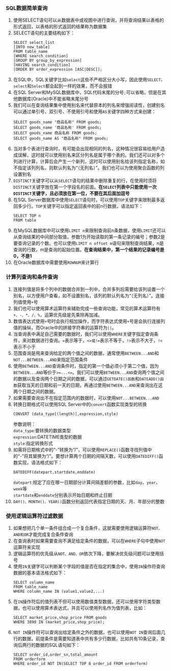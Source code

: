 ### SQL数据简单查询
1. 使用SELECT语句可以从数据表中或视图中进行查询，并将查询结果以表格的形式返回，以表格的形式返回的结果称为数据集
2. SELECT语句的主要结构如下：
    ```
    SELECT select_list
    [INTO new_table]
    FROM table_name
    [WHERE search_condition]
    [GROUP BY group_by_expression]
    [HAVING search_condition]
    [ORDER BY order_expression [ASC|DESC]]; 
    ```
3. 在SQL中，SQL关键字比如`select`这些不严格区分大小写，因此使用`SELECT`、`select`和`Select`都会起到一样的效果，而不会报错
4. 在SQL Server和MySQL数据库中，SQL代码末尾的分号`;`可以省略，但是在其他数据库(Oracle)中不能省略末尾分号
5. 我们可以在查询结果集中使用别名来代替原本的列名来增强阅读性，创建别名可以通过单引号、双引号、不使用引号和使用`AS`关键字四种方式来创建：  
    ```
    SELECT goods_name "商品名称" FROM goods;
    SELECT goods_name '商品名称' FROM goods;
    SELECT goods_name 商品名称 FROM goods;
    SELECT goods_name AS "商品名称" FROM goods;
    ```
6. 当对多个表进行查询时，有可能会出现相同的列名，这种情况很容易给用户造成误解，这时就可以使用别名来区分列名是属于哪个表的。我们还可以对多个列进行计算，计算后会产生一个新列，这时可以使用别名给该列指定名称，如不指定该列列名，则默认列名为“（无列名）”。我们也可以为使用聚合函数的列设置别名
7. `DISTINCT`关键字可以从`SELECT`语句的结果中删除重复的行，在使用时须将`DISTINCT`关键字放在第一个字段名的前面。**在`SELECT`列表中只能使用一次`DISTINCT`关键字，且必须放在第一位，不要在其后面加逗号**
8. 在SQL Server数据库中使用`SELECT`语句时，可以使用`TOP`关键字来限制最多返回多少行。`TOP`关键字可以指定返回表中的前n行数据，语法如下：
    ```
    SELECT TOP n
    FROM table 
    ```
9. 在MySQL数据库中可以使用`LIMIT n`来限制查询前n条数据，使用`LIMIT`还可以从查询结果的中间部分取值，参数1为开始读取的第一条记录的编号；参数2是要查询记录的个数。也可以使用`LIMIT n offset m`语句来限制查询结果，n是查询的行数，m是查询的起始位置。**在查询结果中，第一个结果的记录编号是0，不是1**
10. 在Oracle数据库中需要使用`ROWNUM`来计算行

### 计算列查询和条件查询
1. 连接列值是将多个列中的数据合并到一列中，合并多列后需要给该列设置一个别名，以方便用户查看，如不设置别名，该列的默认列名为“（无列名）”。连接列值使用`+`号
2. 我们也可以使用算术运算符来辅助完成一些查询功能，常见的算术运算符有`+、-、*、/、%`，运算优先级是先乘除再加减。
3. 数值表达式使用`+`号时会执行相加操作，而字符表达式使用`+`号是会执行连接列值的操纵，而Oracle中的拼接字符串的运算符为`||`。
4. 当查询表中满足自己需要的数据时，我们可以使用`WHERE`关键字指定查询条件，来对数据进行查询。`=`表示等于，`<>或!=`表示不等于，`!>`表示不大于，`!<`表示不小于
5. 范围查询是用来查询给定的两个值之间的数据，通常使用`BETWEEN...AND`和`NOT...BETWEEN...AND`来指定范围条件
6. 使用`BETWEEN...AND`查询条件时，指定的第一个值必须小于第二个值，因为`BETWEEN...AND`等价于`>=...<=`。我们可以使用`BETWEEN...AND`查询两个值之间的数据以及查询两个日期之间的数据，可以通过`GETDATE()函数`和`DATEADD()函数`获取当天的日期和前一天的日期，再通过使用`BETWEEN...AND`来查询出在这两个日期之间的数据。
7. 如果需要查询出不在指定范围内的数据时，可以使用`NOT...BETWEEN...AND`
8. 转换日期格式可以使用SQL Server中的`convert`函数实现类型的转换
    ```
    CONVERT (data_type[(length)],expression,style)
    ```
    参数说明：  
    `data_type`:要转换的数据类型  
    `expression`:DATETIME类型的数据  
    `style`:指定转换形式
9. 如需将日期格式中的“-”转换为“/”，可以使用`REPLACE()`函数寻找列值中的“-”将其替换为“/”。要想计算两个日期的间隔天数，可以使用`DATEDIFF()`函数实现，语法格式如下：  
    ```
    DATEDIFF(datepart,startdate,enddate)
    ```
    `datepart`:规定了应在哪一日期部分计算间隔差额的参数，比如`day`、`year`、`week`等  
    `startdate`和`enddate`分别表示开始日期和终止日期
10. `DAY()、MONTH()、YEAR()`函数分别返回代表指定日期的天、月、年部分的整数

### 使用逻辑运算符过滤数据
1. 如果想把几个单一条件组合成一个复合条件，这就需要使用逻辑运算符`NOT、AND和OR`才能完成复合条件查询
2. 在查询表时如果需要查询不满足给定条件的数据，可以在`WHERE`子句中使用`NOT`运算符来实现
3. 逻辑运算符的优先级从`NOT、AND、OR`依次下降，要解决优先级问题可以使用括号
4. 使用`IN`关键字可以判断某个字段的值是否在指定的集合中，使用`IN`操作符查询数据的基本语法格式如下：  
    ```
    SELECT column_name
    FROM table_name
    WHERE column_name IN (value1,value2,...)
    ```
5. 在`IN`操作符后的值列表不但可以使用数值类型数据，还可以使用字符类型数据，也可以使用算术表达式，并且可以使用列名作为值列表，比如：  
    ```
    SELECT market_price,shop_price FROM goods
    WHERE 3899 IN (market_price,shop_price);
    ```
6. `NOT IN`操作符可以查询出给定条件之外的数据，也可以使用`NOT IN`查询后面几行的数据，前提条件是需要知道表中共有多少行数据，比如共有10条记录，查询后两行的数据的SQL语句如下：
    ```
    SELECT order_id,order_sn,total_amount
    FROM orderform 
    WHERE order_id NOT IN(SELECT TOP 8 order_id FROM orderform)
    ```